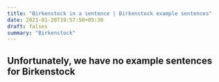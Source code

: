 ```yaml
---
title: "Birkenstock in a sentence | Birkenstock example sentences"
date: 2021-01-20T19:57:50+05:30
draft: falses
summary: "Birkenstock"
---
```

## Unfortunately, we have no example sentences for Birkenstock                 

